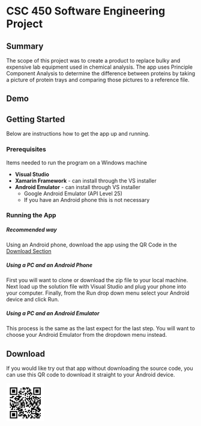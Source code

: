 # CSC 450 Software Engineering Project

## Summary

The scope of this project was to create a product to replace bulky and expensive lab equipment used in chemical analysis. The app uses Principle Component Analysis to determine the difference between proteins by taking a picture of protein trays and comparing those pictures to a reference file.

## Demo



## Getting Started

Below are instructions how to get the app up and running.

### Prerequisites

Items needed to run the program on a Windows machine

- __Visual Studio__
- __Xamarin Framework__ - can install through the VS installer
- __Android Emulator__ - can install through VS installer 
  - Google Android Emulator (API Level 25)
  - If you have an Android phone this is not necessary 



### Running the App

##### Recommended way

Using an Android phone, download the app using the QR Code in the [Download Section](##Download)

##### Using a PC and an Android Phone

First you will want to clone or download the zip file to your local machine. Next load up the solution file with Visual Studio and plug your phone into your computer. Finally,  from the Run drop down menu select your Android device and click Run.

##### Using a PC and an Android Emulator

This process is the same as the last expect for the last step. You will want to choose your Android Emulator from the dropdown menu instead.





## Download

If you would like try out that app without downloading the source code, you can use this QR code to download it straight to your Android device.

![alt-text](https://github.com/zbockskopf/PCA-App/blob/master/Documents/QR_Code.PNG "PCA QR Code")